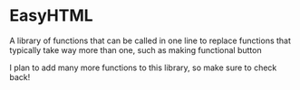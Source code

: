 # EasyHTML
A library of functions that can be called in one line to replace functions that typically take way more than one, such as making functional button

I plan to add many more functions to this library, so make sure to check back!
